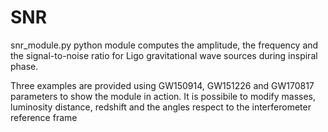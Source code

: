 # SNR
snr_module.py python module computes the amplitude, the frequency and the signal-to-noise ratio for Ligo gravitational wave sources during inspiral phase.

Three examples are provided using GW150914, GW151226 and GW170817 parameters to show the module in action. It is possibile to modify masses, luminosity distance, redshift and the angles respect to the interferometer reference frame




